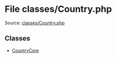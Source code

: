 File classes/Country.php
=========

Source: [classes/Country.php](https://github.com/PrestaShop/PrestaShop/blob/1.5.0.13/classes/Country.php)


Classes
-------

* [CountryCore](class.CountryCore.md)

